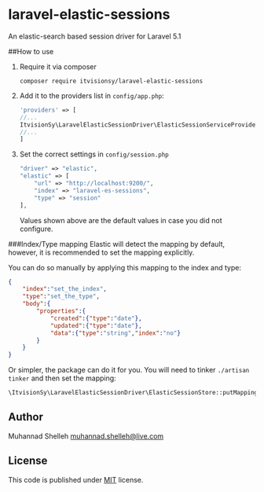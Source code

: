 # laravel-elastic-sessions
An elastic-search based session driver for Laravel 5.1

##How to use
 1. Require it via composer
    ```
    composer require itvisionsy/laravel-elastic-sessions
    ```
 2. Add it to the providers list in `config/app.php`:
    ```php
    'providers' => [
    //...
    ItvisionSy\LaravelElasticSessionDriver\ElasticSessionServiceProvider::class,
    //...
    ]
    ```
 3. Set the correct settings in `config/session.php`
    ```php
    "driver" => "elastic",
    "elastic" => [
        "url" => "http://localhost:9200/",
        "index" => "laravel-es-sessions",
        "type" => "session"
    ],
    ```
    Values shown above are the default values in case you did not configure.

###Index/Type mapping
Elastic will detect the mapping by default, however, it is recommended to set the mapping explicitly.

You can do so manually by applying this mapping to the index and type:
```json
{
    "index":"set_the_index",
    "type":"set_the_type",
    "body":{
        "properties":{
            "created":{"type":"date"},
            "updated":{"type":"date"},
            "data":{"type":"string","index":"no"}
        }
    }
}
```

Or simpler, the package can do it for you. You will need to tinker `./artisan tinker` and then set the mapping:
```php
\ItvisionSy\LaravelElasticSessionDriver\ElasticSessionStore::putMapping();
```

## Author
Muhannad Shelleh <muhannad.shelleh@live.com>

## License
This code is published under [MIT](LICENSE) license.